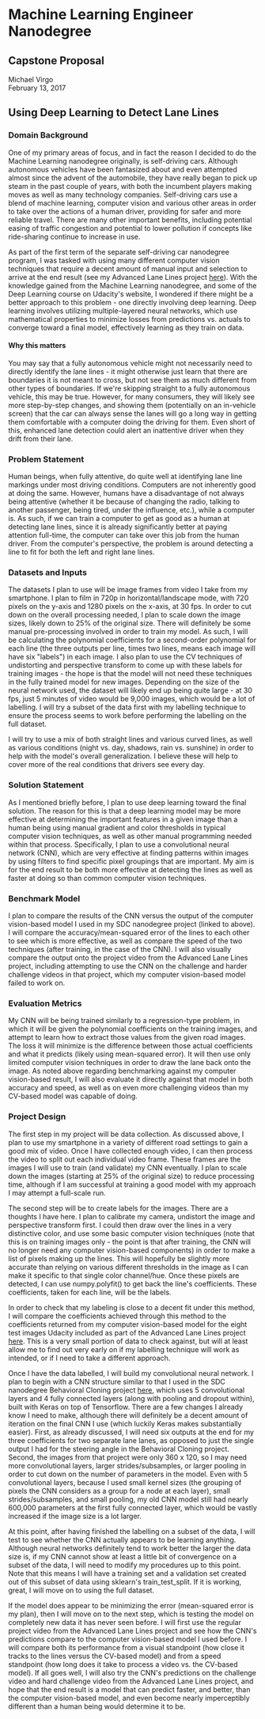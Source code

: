 # Machine Learning Engineer Nanodegree
## Capstone Proposal
Michael Virgo  
February 13, 2017

## Using Deep Learning to Detect Lane Lines

### Domain Background

One of my primary areas of focus, and in fact the reason I decided to do the Machine Learning nanodegree originally, is self-driving cars. Although autonomous vehicles have been fantasized about and even attempted almost since the advent of the automobile, they have really began to pick up steam in the past couple of years, with both the incumbent players making moves as well as many technology companies. Self-driving cars use a blend of machine learning, computer vision and various other areas in order to take over the actions of a human driver, providing for safer and more reliable travel. There are many other important benefits, including potential easing of traffic congestion and potential to lower pollution if concepts like ride-sharing continue to increase in use.

As part of the first term of the separate self-driving car nanodegree program, I was tasked with using many different computer vision techniques that require a decent amount of manual input and selection to arrive at the end result (see my Advanced Lane Lines project [here](https://github.com/mvirgo/Advanced-Lane-Lines)). With the knowledge gained from the Machine Learning nanodegree, and some of the Deep Learning course on Udacity's website, I wondered if there might be a better approach to this problem - one directly involving deep learning. Deep learning involves utilizing multiple-layered neural networks, which use mathematical properties to minimize losses from predictions vs. actuals to converge toward a final model, effectively learning as they train on data.

#### Why this matters

You may say that a fully autonomous vehicle might not necessarily need to directly identify the lane lines - it might otherwise just learn that there are boundaries it is not meant to cross, but not see them as much different from other types of boundaries. If we're skipping straight to a fully autonomous vehicle, this may be true. However, for many consumers, they will likely see more step-by-step changes, and showing them (potentially on an in-vehicle screen) that the car can always sense the lanes will go a long way in getting them comfortable with a computer doing the driving for them. Even short of this, enhanced lane detection could alert an inattentive driver when they drift from their lane.

### Problem Statement

Human beings, when fully attentive, do quite well at identifying lane line markings under most driving conditions. Computers are not inherently good at doing the same. However, humans have a disadvantage of not always being attentive (whether it be because of changing the radio, talking to another passenger, being tired, under the influence, etc.), while a computer is. As such, if we can train a computer to get as good as a human at detecting lane lines, since it is already significantly better at paying attention full-time, the computer can take over this job from the human driver. From the computer's perspective, the problem is around detecting a line to fit for both the left and right lane lines.

### Datasets and Inputs

The datasets I plan to use will be image frames from video I take from my smartphone. I plan to film in 720p in horizontal/landscape mode, with 720 pixels on the y-axis and 1280 pixels on the x-axis, at 30 fps. In order to cut down on the overall processing needed, I plan to scale down the image sizes, likely down to 25% of the original size. There will definitely be some manual pre-processing involved in order to train my model. As such, I will be calculating the polynomial coefficients for a second-order polynomial for each line (the three outputs per line, times two lines, means each image will have six "labels") in each image. I also plan to use the CV techniques of undistorting and perspective transform to come up with these labels for training images - the hope is that the model will not need these techniques in the fully trained model for new images. Depending on the size of the neural network used, the dataset will likely end up being quite large - at 30 fps, just 5 minutes of video would be 9,000 images, which would be a lot of labelling. I will try a subset of the data first with my labelling technique to ensure the process seems to work before performing the labelling on the full dataset.

I will try to use a mix of both straight lines and various curved lines, as well as various conditions (night vs. day, shadows, rain vs. sunshine) in order to help with the model's overall generalization. I believe these will help to cover more of the real conditions that drivers see every day. 

### Solution Statement

As I mentioned briefly before, I plan to use deep learning toward the final solution. The reason for this is that a deep learning model may be more effective at determining the important features in a given image than a human being using manual gradient and color thresholds in typical computer vision techniques, as well as other manual programming needed within that process. Specifically, I plan to use a convolutional neural network (CNN), which are very effective at finding patterns within images by using filters to find specific pixel groupings that are important. My aim is for the end result to be both more effective at detecting the lines as well as faster at doing so than common computer vision techniques.

### Benchmark Model

I plan to compare the results of the CNN versus the output of the computer vision-based model I used in my SDC nanodegree project (linked to above). I will compare the accuracy/mean-squared error of the lines to each other to see which is more effective, as well as compare the speed of the two techniques (after training, in the case of the CNN). I will also visually compare the output onto the project video from the Advanced Lane Lines project, including attempting to use the CNN on the challenge and harder challenge videos in that project, which my computer vision-based model failed to work on.

### Evaluation Metrics

My CNN will be being trained similarly to a regression-type problem, in which it will be given the polynomial coefficients on the training images, and attempt to learn how to extract those values from the given road images. The loss it will minimize is the difference between those actual coefficients and what it predicts (likely using mean-squared error). It will then use only limited computer vision techniques in order to draw the lane back onto the image. As noted above regarding benchmarking against my computer vision-based result, I will also evaluate it directly against that model in both accuracy and speed, as well as on even more challenging videos than my CV-based model was capable of doing.


### Project Design

The first step in my project will be data collection. As discussed above, I plan to use my smartphone in a variety of different road settings to gain a good mix of video. Once I have collected enough video, I can then process the video to split out each individual video frame. These frames are the images I will use to train (and validate) my CNN eventually. I plan to scale down the images (starting at 25% of the original size) to reduce processing time, although if I am successful at training a good model with my approach I may attempt a full-scale run.

The second step will be to create labels for the images. There are a thoughts I have here. I plan to calibrate my camera, undistort the image and perspective transform first. I could then draw over the lines in a very distinctive color, and use some basic computer vision techniques (note that this is on training images only - the point is that after training, the CNN will no longer need any computer vision-based components) in order to make a list of pixels making up the lines. This will hopefully be slightly more accurate than relying on various different thresholds in the image as I can make it specific to that single color channel/hue. Once these pixels are detected, I can use numpy.polyfit() to get back the line's coefficients. These coefficients, taken for each line, will be the labels.

In order to check that my labeling is close to a decent fit under this method, I will compare the coefficients achieved through this method to the coefficients returned from my computer vision-based model for the eight test images Udacity included as part of the Advanced Lane Lines project [here](https://github.com/udacity/CarND-Advanced-Lane-Lines/tree/master/test_images). This is a very small portion of data to check against, but will at least allow me to find out very early on if my labelling technique will work as intended, or if I need to take a different approach.

Once I have the data labelled, I will build my convolutional neural network. I plan to begin with a CNN structure similar to that I used in the SDC nanodegree Behavioral Cloning project [here](https://github.com/mvirgo/Behavioral-Cloning), which uses 5 convolutional layers and 4 fully connected layers (along with pooling and dropout within), built with Keras on top of Tensorflow. There are a few changes I already know I need to make, although there will definitely be a decent amount of iteration on the final CNN I use (which luckily Keras makes substantially easier). First, as already discussed, I will need six outputs at the end for my three coefficients for two separate lane lanes, as opposed to just the single output I had for the steering angle in the Behavioral Cloning project. Second, the images from that project were only 360 x 120, so I may need more convolutional layers, larger strides/subsamples, or larger pooling in order to cut down on the number of parameters in the model. Even with 5 convolutional layers, because I used small kernel sizes (the grouping of pixels the CNN considers as a group for a node at each layer), small strides/subsamples, and small pooling, my old CNN model still had nearly 600,000 parameters at the first fully connected layer, which would be vastly increased if the image size is a lot larger.

At this point, after having finished the labelling on a subset of the data, I will test to see whether the CNN actually appears to be learning anything. Although neural networks definitely tend to work better the larger the data size is, if my CNN cannot show at least a little bit of convergence on a subset of the data, I will need to modify my procedures up to this point. Note that this means I will have a training set and a validation set created out of this subset of data using sklearn's train_test_split. If it is working, great, I will move on to using the full dataset.

If the model does appear to be minimizing the error (mean-squared error is my plan), then I will move on to the next step, which is testing the model on completely new data it has never seen before. I will first use the regular project video from the Advanced Lane Lines project and see how the CNN's predictions compare to the computer vision-based model I used before. I will compare both its performance from a visual standpoint (how close it tracks to the lines versus the CV-based model) and from a speed standpoint (how long does it take to process a video vs. the CV-based model). If all goes well, I will also try the CNN's predictions on the challenge video and hard challenge video from the Advanced Lane Lines project, and hope that the end result is a model that can predict faster, and better, than the computer vision-based model, and even become nearly imperceptibly different than a human being would determine it to be.
